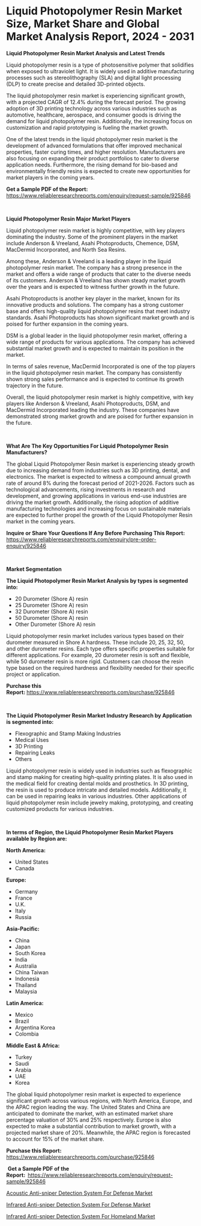 <p><h1>Liquid Photopolymer Resin Market Size, Market Share and Global Market Analysis Report, 2024 - 2031</h1></p><p><strong>Liquid Photopolymer Resin Market Analysis and Latest Trends</strong></p>
<p><p>Liquid photopolymer resin is a type of photosensitive polymer that solidifies when exposed to ultraviolet light. It is widely used in additive manufacturing processes such as stereolithography (SLA) and digital light processing (DLP) to create precise and detailed 3D-printed objects.</p><p>The liquid photopolymer resin market is experiencing significant growth, with a projected CAGR of 12.4% during the forecast period. The growing adoption of 3D printing technology across various industries such as automotive, healthcare, aerospace, and consumer goods is driving the demand for liquid photopolymer resin. Additionally, the increasing focus on customization and rapid prototyping is fueling the market growth.</p><p>One of the latest trends in the liquid photopolymer resin market is the development of advanced formulations that offer improved mechanical properties, faster curing times, and higher resolution. Manufacturers are also focusing on expanding their product portfolios to cater to diverse application needs. Furthermore, the rising demand for bio-based and environmentally friendly resins is expected to create new opportunities for market players in the coming years.</p></p>
<p><strong>Get a Sample PDF of the Report:&nbsp;</strong> <a href="https://www.reliableresearchreports.com/enquiry/request-sample/925846">https://www.reliableresearchreports.com/enquiry/request-sample/925846</a></p>
<p>&nbsp;</p>
<p><strong>Liquid Photopolymer Resin Major Market Players</strong></p>
<p><p>Liquid photopolymer resin market is highly competitive, with key players dominating the industry. Some of the prominent players in the market include Anderson & Vreeland, Asahi Photoproducts, Chemence, DSM, MacDermid Incorporated, and North Sea Resins.</p><p>Among these, Anderson & Vreeland is a leading player in the liquid photopolymer resin market. The company has a strong presence in the market and offers a wide range of products that cater to the diverse needs of its customers. Anderson & Vreeland has shown steady market growth over the years and is expected to witness further growth in the future.</p><p>Asahi Photoproducts is another key player in the market, known for its innovative products and solutions. The company has a strong customer base and offers high-quality liquid photopolymer resins that meet industry standards. Asahi Photoproducts has shown significant market growth and is poised for further expansion in the coming years.</p><p>DSM is a global leader in the liquid photopolymer resin market, offering a wide range of products for various applications. The company has achieved substantial market growth and is expected to maintain its position in the market.</p><p>In terms of sales revenue, MacDermid Incorporated is one of the top players in the liquid photopolymer resin market. The company has consistently shown strong sales performance and is expected to continue its growth trajectory in the future.</p><p>Overall, the liquid photopolymer resin market is highly competitive, with key players like Anderson & Vreeland, Asahi Photoproducts, DSM, and MacDermid Incorporated leading the industry. These companies have demonstrated strong market growth and are poised for further expansion in the future.</p></p>
<p>&nbsp;</p>
<p><strong>What Are The Key Opportunities For Liquid Photopolymer Resin Manufacturers?</strong></p>
<p><p>The global Liquid Photopolymer Resin market is experiencing steady growth due to increasing demand from industries such as 3D printing, dental, and electronics. The market is expected to witness a compound annual growth rate of around 8% during the forecast period of 2021-2026. Factors such as technological advancements, rising investments in research and development, and growing applications in various end-use industries are driving the market growth. Additionally, the rising adoption of additive manufacturing technologies and increasing focus on sustainable materials are expected to further propel the growth of the Liquid Photopolymer Resin market in the coming years.</p></p>
<p><strong>Inquire or Share Your Questions If Any Before Purchasing This Report:</strong> <a href="https://www.reliableresearchreports.com/enquiry/pre-order-enquiry/925846">https://www.reliableresearchreports.com/enquiry/pre-order-enquiry/925846</a></p>
<p>&nbsp;</p>
<p><strong>Market Segmentation</strong></p>
<p><strong>The Liquid Photopolymer Resin Market Analysis by types is segmented into:</strong></p>
<p><ul><li>20 Durometer (Shore A) resin</li><li>25 Durometer (Shore A) resin</li><li>32 Durometer (Shore A) resin</li><li>50 Durometer (Shore A) resin</li><li>Other Durometer (Shore A) resin</li></ul></p>
<p><p>Liquid photopolymer resin market includes various types based on their durometer measured in Shore A hardness. These include 20, 25, 32, 50, and other durometer resins. Each type offers specific properties suitable for different applications. For example, 20 durometer resin is soft and flexible, while 50 durometer resin is more rigid. Customers can choose the resin type based on the required hardness and flexibility needed for their specific project or application.</p></p>
<p><strong>Purchase this Report:&nbsp;</strong><a href="https://www.reliableresearchreports.com/purchase/925846">https://www.reliableresearchreports.com/purchase/925846</a></p>
<p>&nbsp;</p>
<p><strong>The Liquid Photopolymer Resin Market Industry Research by Application is segmented into:</strong></p>
<p><ul><li>Flexographic and Stamp Making Industries</li><li>Medical Uses</li><li>3D Printing</li><li>Repairing Leaks</li><li>Others</li></ul></p>
<p><p>Liquid photopolymer resin is widely used in industries such as flexographic and stamp making for creating high-quality printing plates. It is also used in the medical field for creating dental molds and prosthetics. In 3D printing, the resin is used to produce intricate and detailed models. Additionally, it can be used in repairing leaks in various industries. Other applications of liquid photopolymer resin include jewelry making, prototyping, and creating customized products for various industries.</p></p>
<p>&nbsp;</p>
<p><strong>In terms of Region, the Liquid Photopolymer Resin Market Players available by Region are:</strong></p>
<p>
    <p> <strong> North America: </strong>
        <ul>
            <li>United States</li>
            <li>Canada</li>
        </ul>
        </p> 
    <p> <strong> Europe: </strong>
        <ul>
            <li>Germany</li>
            <li>France</li>
            <li>U.K.</li>
            <li>Italy</li>
            <li>Russia</li>
        </ul>
        </p> 
    <p> <strong> Asia-Pacific: </strong>
        <ul>
            <li>China</li>
            <li>Japan</li>
            <li>South Korea</li>
            <li>India</li>
            <li>Australia</li>
            <li>China Taiwan</li>
            <li>Indonesia</li>
            <li>Thailand</li>
            <li>Malaysia</li>
        </ul>
        </p> 
    <p> <strong> Latin America: </strong>
        <ul>
            <li>Mexico</li>
            <li>Brazil</li>
            <li>Argentina Korea</li>
            <li>Colombia</li>
        </ul>
        </p> 
    <p> <strong> Middle East & Africa: </strong>
        <ul>
            <li>Turkey</li>
            <li>Saudi</li>
            <li>Arabia</li>
            <li>UAE</li>
            <li>Korea</li>
        </ul>
    </p>
    </p>
<p><p>The global liquid photopolymer resin market is expected to experience significant growth across various regions, with North America, Europe, and the APAC region leading the way. The United States and China are anticipated to dominate the market, with an estimated market share percentage valuation of 30% and 25% respectively. Europe is also expected to make a substantial contribution to market growth, with a projected market share of 20%. Meanwhile, the APAC region is forecasted to account for 15% of the market share.</p></p>
<p><strong>Purchase this Report: </strong><a href="https://www.reliableresearchreports.com/purchase/925846">https://www.reliableresearchreports.com/purchase/925846</a></p>
<p>&nbsp;<strong>Get a Sample PDF of the Report:&nbsp;&nbsp;</strong><a href="https://www.reliableresearchreports.com/enquiry/request-sample/925846">https://www.reliableresearchreports.com/enquiry/request-sample/925846</a></p>
<p><strong></strong></p>
<p><p><a href="https://view.publitas.com/reportprime-1/acoustic-anti-sniper-detection-system-for-defense-market-with-the-goal-of-estimating-the-market-size-and-future-growth-potential-of-various-market-segments-based-on-component-applications-end-user-and-region/">Acoustic Anti-sniper Detection System For Defense Market</a></p><p><a href="https://view.publitas.com/reportprime-1/infrared-anti-sniper-detection-system-for-defense-market-size-market-share-and-global-market-analysis-report-2023-2030/">Infrared Anti-sniper Detection System For Defense Market</a></p><p><a href="https://view.publitas.com/reportprime-1/infrared-anti-sniper-detection-system-for-homeland-market-research-report-forecasted-for-period-from-2023-2030-by-market-type-market-application-and-region/">Infrared Anti-sniper Detection System For Homeland Market</a></p></p>